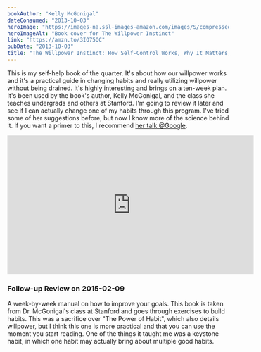 ```yaml
---
bookAuthor: "Kelly McGonigal"
dateConsumed: "2013-10-03"
heroImage: "https://images-na.ssl-images-amazon.com/images/S/compressed.photo.goodreads.com/books/1436737104i/10865206.jpg"
heroImageAlt: "Book cover for The Willpower Instinct"
link: "https://amzn.to/3IO75QC"
pubDate: "2013-10-03"
title: "The Willpower Instinct: How Self-Control Works, Why It Matters, and What You Can Do to Get More of It"
---
```


This is my self-help book of the quarter. It's about how our willpower works and it's a practical guide in changing habits and really utilizing willpower without being drained. It's highly interesting and brings on a ten-week plan. It's been used by the book's author, Kelly McGonigal, and the class she teaches undergrads and others at Stanford. I'm going to review it later and see if I can actually change one of my habits through this program. I've tried some of her suggestions before, but now I know more of the science behind it. If you want a primer to this, I recommend [her talk @Google](https://www.youtube.com/watch?v=V5BXuZL1HAg).

<iframe width="560" height="315" src="https://www.youtube.com/embed/V5BXuZL1HAg" title="YouTube video player" frameborder="0" allow="accelerometer; autoplay; clipboard-write; encrypted-media; gyroscope; picture-in-picture; web-share" allowfullscreen></iframe>

### Follow-up Review on 2015-02-09

A week-by-week manual on how to improve your goals. This book is taken from Dr. McGonigal's class at Stanford and goes through exercises to build habits. This was a sacrifice over "The Power of Habit", which also details willpower, but I think this one is more practical and that you can use the moment you start reading. One of the things it taught me was a keystone habit, in which one habit may actually bring about multiple good habits.
